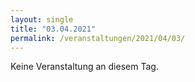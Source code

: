 ```yaml
---
layout: single
title: "03.04.2021"
permalink: /veranstaltungen/2021/04/03/
---
```


Keine Veranstaltung an diesem Tag.

